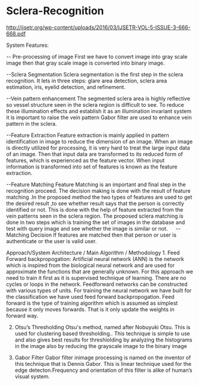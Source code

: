 # Sclera-Recognition

http://ijsetr.org/wp-content/uploads/2016/03/IJSETR-VOL-5-ISSUE-3-666-668.pdf

System Features:

-- Pre-processing of image
  First we have to convert image into gray scale image then that gray scale image is converted into binary image.
  
--Sclera Segmentation
  Sclera segmentation is the first step in the sclera recognition. It lets in three steps: glare area detection, sclera area estimation,      iris, eyelid detection, and refinement.

--Vein pattern enhancement
  The segmented sclera area is highly reflective so vessel structure seen in the sclera region is difficult to see. To reduce these         illumination effects and establish it as an illumination invariant system it is important to raise the vein pattern Gabor filter are        used to enhance vein pattern in the sclera.

--Feature Extraction
  Feature extraction is mainly applied in pattern identification in image to reduce the dimension of an image. When an image is directly     utilized for processing, it is very hard to treat the large input data of an image. Then that input data are transformed to its reduced   form of features, which is experienced as the feature vector. When input information is transformed into set of features is known as the    feature extraction.

--Feature Matching
  Feature Matching is an important and final step in the recognition proceed. The decision making is done with the result of feature          matching .In the proposed method the two types of features are used to get the desired result ,to see whether result says that the        person is correctly identified or not. This is done with the help of feature extracted from the vein patterns seen in the sclera          region. The proposed sclera matching is done in two steps which is training the set of images in the database and test with query image    and see whether the image is similar or not.
 
--Matching Decision
  If features are matched then that person or user is authenticate or the user is valid user.
  
 Approach/System Architecture / Main Algorithm / Methodology
	1. Feed Forward backpropogation:
Artificial neural network (ANN) is the network which is inspired from the biological neural network and are used for approximate the functions that are generally unknown. For this approach we need to train it first as it is supervised technique of learning.
There are no cycles or loops in the network. Feedforward networks can be constructed with various types of units.
For training the neural network we have built for the classification  we have used feed forward backpropogation. Feed forward is the type of training algorithm which is assumed as simplest because it only moves forwards. That is it only update the weights in forward way.

2. Otsu’s Thresholding
Otsu's method, named after Nobuyuki Otsu. This is used for clustering based thresholding.. This technique is simple to use and also gives best results for threshiolding by analyzing the histograms in the image also by reducing the grayscale image to the binary image

3. Gabor Filter
Gabor filter inimage processing is named on the inventor of this technique that is  Dennis Gabor. This is linear technique used for the edge detecton.Frequency and orientation of this filter is alike of human’s visual system.
